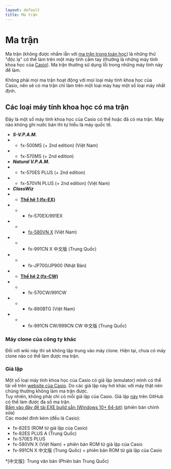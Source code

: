 ```yaml
---
layout: default
title: Ma trận
---
```


# Ma trận
Ma trận (không được nhầm lẫn với [ma trận trong toán học](https://vi.wikipedia.org/wiki/Ma_tr%E1%BA%ADn_(to%C3%A1n_h%E1%BB%8Dc))) là những thứ "độc lạ" có thể làm trên một máy tính cầm tay (thường là những máy tính khoa học của [Casio](https://vi.wikipedia.org/wiki/Casio)). Ma trận thường sử dụng lỗi trong những máy tính này để làm.

Không phải mọi ma trận hoạt động với mọi loại máy tính khoa học của Casio, nên sẽ có ma trận chỉ làm trên một loại máy hay một số loại máy nhất định.

## Các loại máy tính khoa học có ma trận
Đây là một số máy tính khoa học của Casio có thể hoặc đã có ma trận. Máy nào không ghi nước bán thì tự hiểu là máy quốc tế.
- ***S-V.P.A.M.***
- - fx-500MS (+ 2nd edition) (Việt Nam)
- - fx-570MS (+ 2nd edition)
- ***Natural V.P.A.M.***
- - fx-570ES PLUS (+ 2nd edition)
- - fx-570VN PLUS (+ 2nd edition) (Việt Nam)
- ***ClassWiz***
- - [**Thế hệ 1 (fx-EX)**](/thu-vien-ma-tran/docs/classwiz)
- - - fx-570EX/991EX
- - - [fx-580VN X](/thu-vien-ma-tran/docs/classwiz/cac-loai-may/fx580vnx.html) (Việt Nam)
- - - fx-991CN X 中文版 (Trung Quốc)
- - - fx-JP700/JP900 (Nhật Bản)
- - [**Thế hệ 2 (fx-CW)**](/thu-vien-ma-tran/docs/classwiz2)
- - - fx-570CW/991CW
- - - fx-880BTG (Việt Nam)
- - - fx-991CN CW/999CN CW 中文版 (Trung Quốc)

### Máy clone của công ty khác
Đối với wiki này thì sẽ không tập trung vào máy clone.
Hiện tại, chưa có máy clone nào có thể làm được ma trận.

### Giả lập
Một số loại máy tính khoa học của Casio có giả lập (emulator) mình có thể tải về trên [website của Casio](https://edu.casio.com/softwarelicense/index.php). Do các giả lập này hơi khác với máy thật nên chúng thường không làm ma trận được.  
Tuy nhiên, không phải chỉ có mỗi giả lập của Casio. Giả lập [này](https://github.com/user202729/CasioEmu) trên GitHub có thể làm được đa số ma trận.  
[Bấm vào đây để tải EXE build sẵn (Windows 10+ 64-bit)](https://drive.google.com/file/d/11co4YDYDUsCghI-DrhpqYU0PDO7BL-uZ/view?usp=share_link) (phiên bản chỉnh sửa)  
Các model đính kèm (đều là Casio):
- fx-82ES (ROM từ giả lập của Casio)
- fx-82ES PLUS A (Trung Quốc)
- fx-570ES PLUS
- fx-580VN X (Việt Nam) + phiên bản ROM từ giả lập của Casio
- fx-991CN X 中文版 (Trung Quốc) + phiên bản ROM từ giả lập của Casio

*[中文版]: Trung văn bản (Phiên bản Trung Quốc)